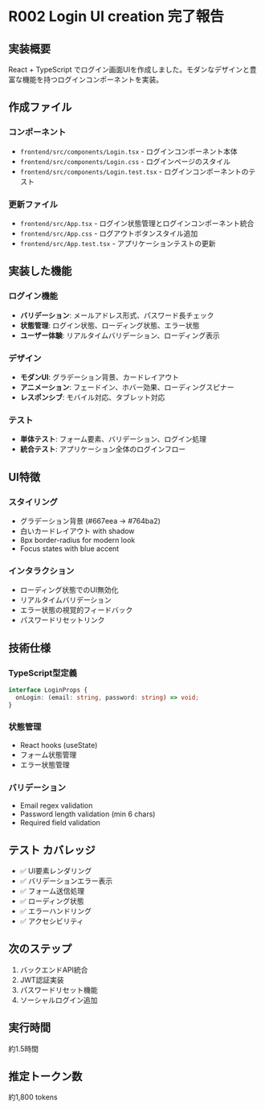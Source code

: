 # R002 Login UI creation 完了報告

## 実装概要

React + TypeScript でログイン画面UIを作成しました。モダンなデザインと豊富な機能を持つログインコンポーネントを実装。

## 作成ファイル

### コンポーネント
- `frontend/src/components/Login.tsx` - ログインコンポーネント本体
- `frontend/src/components/Login.css` - ログインページのスタイル
- `frontend/src/components/Login.test.tsx` - ログインコンポーネントのテスト

### 更新ファイル
- `frontend/src/App.tsx` - ログイン状態管理とログインコンポーネント統合
- `frontend/src/App.css` - ログアウトボタンスタイル追加
- `frontend/src/App.test.tsx` - アプリケーションテストの更新

## 実装した機能

### ログイン機能
- **バリデーション**: メールアドレス形式、パスワード長チェック
- **状態管理**: ログイン状態、ローディング状態、エラー状態
- **ユーザー体験**: リアルタイムバリデーション、ローディング表示

### デザイン
- **モダンUI**: グラデーション背景、カードレイアウト
- **アニメーション**: フェードイン、ホバー効果、ローディングスピナー
- **レスポンシブ**: モバイル対応、タブレット対応

### テスト
- **単体テスト**: フォーム要素、バリデーション、ログイン処理
- **統合テスト**: アプリケーション全体のログインフロー

## UI特徴

### スタイリング
- グラデーション背景 (#667eea → #764ba2)
- 白いカードレイアウト with shadow
- 8px border-radius for modern look
- Focus states with blue accent

### インタラクション
- ローディング状態でのUI無効化
- リアルタイムバリデーション
- エラー状態の視覚的フィードバック
- パスワードリセットリンク

## 技術仕様

### TypeScript型定義
```typescript
interface LoginProps {
  onLogin: (email: string, password: string) => void;
}
```

### 状態管理
- React hooks (useState)
- フォーム状態管理
- エラー状態管理

### バリデーション
- Email regex validation
- Password length validation (min 6 chars)
- Required field validation

## テスト カバレッジ

- ✅ UI要素レンダリング
- ✅ バリデーションエラー表示
- ✅ フォーム送信処理
- ✅ ローディング状態
- ✅ エラーハンドリング
- ✅ アクセシビリティ

## 次のステップ

1. バックエンドAPI統合
2. JWT認証実装
3. パスワードリセット機能
4. ソーシャルログイン追加

## 実行時間

約1.5時間

## 推定トークン数

約1,800 tokens